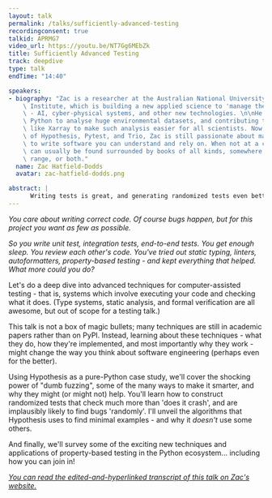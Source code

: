 ```yaml
---
layout: talk
permalink: /talks/sufficiently-advanced-testing
recordingconsent: true
talkid: APRMG7
video_url: https://youtu.be/NT7Gg6MEbZk
title: Sufficiently Advanced Testing
track: deepdive
type: talk
endTime: "14:40"

speakers:
- biography: "Zac is a researcher at the Australian National University\u2019s 3A\
    \ Institute, which is building a new applied science to 'manage the machines'\
    \ - AI, cyber-physical systems, and other new technologies. \n\nHe started using\
    \ Python to analyse huge environmental datasets, and contributing to libraries\
    \ like Xarray to make such analysis easier for all scientists. Now, as a maintainer\
    \ of Hypothesis, Pytest, and Trio, Zac is still passionate about making it easy\
    \ to write software you can understand and rely on. When not at a computer he\
    \ can usually be found surrounded by books of all kinds, somewhere out of phone\
    \ range, or both."
  name: Zac Hatfield-Dodds
  avatar: zac-hatfield-dodds.png

abstract: | 
      Writing tests is great, and generating randomized tests even better... but we can push the techniques further still! What is a metamorphic relation good for?  How could (should?) you use a SAT solver for tests?  What about symbolic execution, guided fuzzing, delta debugging?  Come and find out!
---
```


*You care about writing correct code.  Of course bugs happen, but for this project you want as few as possible.*

*So you write unit test, integration tests, end-to-end tests.  You get enough sleep.  You review each other's code.  You've tried out static typing, linters, autoformatters, property-based testing - and kept everything that helped.  What more could you do?*

Let's do a deep dive into advanced techniques for computer-assisted testing - that is, systems which involve executing your code and checking what it does.  (Type systems, static analysis, and formal verification are all awesome, but out of scope for a testing talk.)

This talk is not a box of magic bullets; many techniques are still in academic papers rather than on PyPI.  Instead, learning about these techniques - what they do, how they're implemented, and most importantly why they work - might change the way you think about software engineering (perhaps even for the better).

Using Hypothesis as a pure-Python case study, we'll cover the shocking power of "dumb fuzzing", some of the many ways to make it smarter, and why they might (or might not) help.  You'll learn how to construct randomized tests that check much more than 'does it crash', and are implausibly likely to find bugs 'randomly'.  I'll unveil the algorithms that Hypothesis uses to find minimal examples - and why it *doesn't* use some others. 

And finally, we'll survey some of the exciting new techniques and applications of property-based testing in the Python ecosystem... including how you can join in!

[*You can read the edited-and-hyperlinked transcript of this talk on Zac's website.*](https://zhd.dev/sufficiently/)
